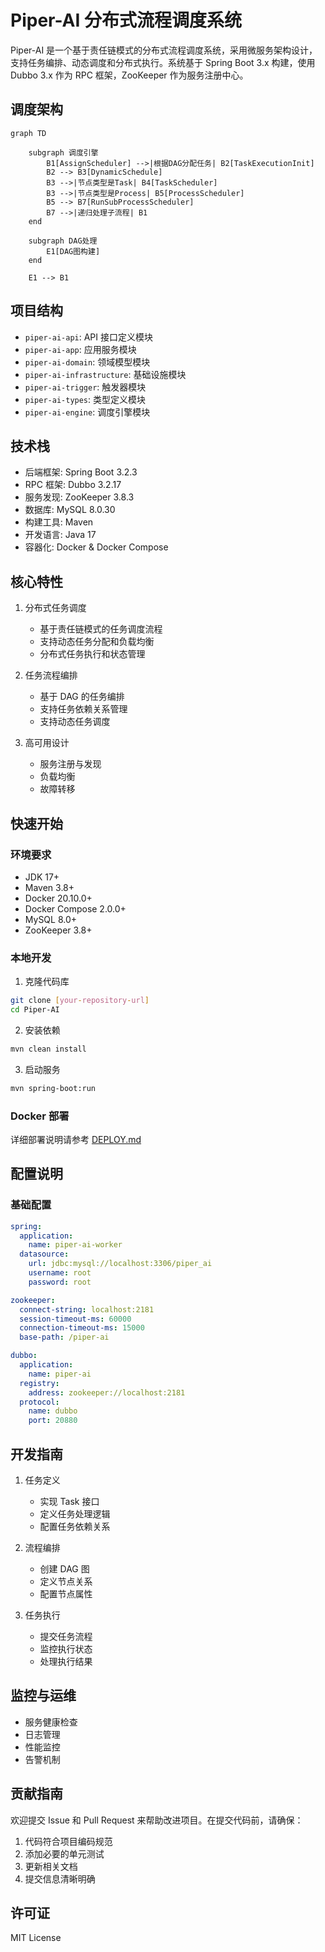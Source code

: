 # Piper-AI 分布式流程调度系统

Piper-AI 是一个基于责任链模式的分布式流程调度系统，采用微服务架构设计，支持任务编排、动态调度和分布式执行。系统基于 Spring Boot 3.x 构建，使用 Dubbo 3.x 作为 RPC 框架，ZooKeeper 作为服务注册中心。

## 调度架构

```mermaid
graph TD
  
    subgraph 调度引擎
        B1[AssignScheduler] -->|根据DAG分配任务| B2[TaskExecutionInit]
        B2 --> B3[DynamicSchedule]
        B3 -->|节点类型是Task| B4[TaskScheduler]
        B3 -->|节点类型是Process| B5[ProcessScheduler]
        B5 --> B7[RunSubProcessScheduler]
        B7 -->|递归处理子流程| B1
    end
  
    subgraph DAG处理
        E1[DAG图构建]
    end
  
    E1 --> B1
```

## 项目结构

- `piper-ai-api`: API 接口定义模块
- `piper-ai-app`: 应用服务模块
- `piper-ai-domain`: 领域模型模块
- `piper-ai-infrastructure`: 基础设施模块
- `piper-ai-trigger`: 触发器模块
- `piper-ai-types`: 类型定义模块
- `piper-ai-engine`: 调度引擎模块

## 技术栈

- 后端框架: Spring Boot 3.2.3
- RPC 框架: Dubbo 3.2.17
- 服务发现: ZooKeeper 3.8.3
- 数据库: MySQL 8.0.30
- 构建工具: Maven
- 开发语言: Java 17
- 容器化: Docker & Docker Compose

## 核心特性

1. 分布式任务调度

   - 基于责任链模式的任务调度流程
   - 支持动态任务分配和负载均衡
   - 分布式任务执行和状态管理
2. 任务流程编排

   - 基于 DAG 的任务编排
   - 支持任务依赖关系管理
   - 支持动态任务调度
3. 高可用设计

   - 服务注册与发现
   - 负载均衡
   - 故障转移

## 快速开始

### 环境要求

- JDK 17+
- Maven 3.8+
- Docker 20.10.0+
- Docker Compose 2.0.0+
- MySQL 8.0+
- ZooKeeper 3.8+

### 本地开发

1. 克隆代码库

```bash
git clone [your-repository-url]
cd Piper-AI
```

2. 安装依赖

```bash
mvn clean install
```

3. 启动服务

```bash
mvn spring-boot:run
```

### Docker 部署

详细部署说明请参考 [DEPLOY.md](DEPLOY.md)

## 配置说明

### 基础配置

```yaml
spring:
  application:
    name: piper-ai-worker
  datasource:
    url: jdbc:mysql://localhost:3306/piper_ai
    username: root
    password: root

zookeeper:
  connect-string: localhost:2181
  session-timeout-ms: 60000
  connection-timeout-ms: 15000
  base-path: /piper-ai

dubbo:
  application:
    name: piper-ai
  registry:
    address: zookeeper://localhost:2181
  protocol:
    name: dubbo
    port: 20880
```

## 开发指南

1. 任务定义

   - 实现 Task 接口
   - 定义任务处理逻辑
   - 配置任务依赖关系
2. 流程编排

   - 创建 DAG 图
   - 定义节点关系
   - 配置节点属性
3. 任务执行

   - 提交任务流程
   - 监控执行状态
   - 处理执行结果

## 监控与运维

- 服务健康检查
- 日志管理
- 性能监控
- 告警机制

## 贡献指南

欢迎提交 Issue 和 Pull Request 来帮助改进项目。在提交代码前，请确保：

1. 代码符合项目编码规范
2. 添加必要的单元测试
3. 更新相关文档
4. 提交信息清晰明确

## 许可证

MIT License
